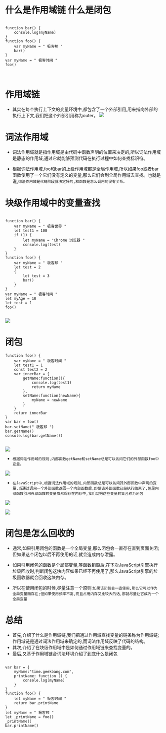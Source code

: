 #  什么是作用域链 什么是闭包

```

function bar() {
    console.log(myName)
}
function foo() {
    var myName = " 极客邦 "
    bar()
}
var myName = " 极客时间 "
foo()



```

# 作用域链
* 其实在每个执行上下文的变量环境中,都包含了一个外部引用,用来指向外部的执行上下文,我们把这个外部引用称为outer。
![](https://raw.githubusercontent.com/1391020381/Front-end-Advancement/%E6%B5%8F%E8%A7%88%E5%99%A8%E5%B7%A5%E4%BD%9C%E5%8E%9F%E7%90%86%E4%B8%8E%E5%AE%9E%E8%B7%B5/note/img/%E5%B8%A6%E6%9C%89%E5%A4%96%E9%83%A8%E5%BC%95%E7%94%A8%E7%9A%84%E8%B0%83%E7%94%A8%E6%A0%88%E7%A4%BA%E6%84%8F%E5%9B%BE.png)

# 词法作用域
* 词法作用域就是指作用域是由代码中函数声明的位置来决定的,所以词法作用域是静态的作用域,通过它就能够预测代码在执行过程中如何查找标识符。


* 根据词法作用域,foo和bar的上级作用域都是全局作用域,所以如果foo或者bar函数使用了一个它们没有定义的变量,那么它们会到全局作用域去查找。也就是说,`词法作用域是代码阶段就决定好的,和函数是怎么调用的没有关系。` 

# 块级作用域中的变量查找

```

function bar() {
    var myName = " 极客世界 "
    let test1 = 100
    if (1) {
        let myName = "Chrome 浏览器 "
        console.log(test)
    }
}
function foo() {
    var myName = " 极客邦 "
    let test = 2
    {
        let test = 3
        bar()
    }
}
var myName = " 极客时间 "
let myAge = 10
let test = 1
foo()


```
![](https://raw.githubusercontent.com/1391020381/Front-end-Advancement/%E6%B5%8F%E8%A7%88%E5%99%A8%E5%B7%A5%E4%BD%9C%E5%8E%9F%E7%90%86%E4%B8%8E%E5%AE%9E%E8%B7%B5/note/img/%E5%9D%97%E7%BA%A7%E4%BD%9C%E7%94%A8%E5%9F%9F%E4%B8%AD%E6%98%AF%E5%A6%82%E4%BD%95%E6%9F%A5%E6%89%BE%E5%8F%98%E9%87%8F%E7%9A%84.png)

# 闭包

```
function foo() {
    var myName = " 极客时间 "
    let test1 = 1
    const test2 = 2
    var innerBar = {
        getName:function(){
            console.log(test1)
            return myName
        },
        setName:function(newName){
            myName = newName
        }
    }
    return innerBar
}
var bar = foo()
bar.setName(" 极客邦 ")
bar.getName()
console.log(bar.getName())


```

![](https://raw.githubusercontent.com/1391020381/Front-end-Advancement/%E6%B5%8F%E8%A7%88%E5%99%A8%E5%B7%A5%E4%BD%9C%E5%8E%9F%E7%90%86%E4%B8%8E%E5%AE%9E%E8%B7%B5/note/img/%E6%89%A7%E8%A1%8C%E5%88%B0%20return%20bar%20%E6%97%B6%E5%80%99%E7%9A%84%E8%B0%83%E7%94%A8%E6%A0%88.png)

* `根据词法作用域的规则,内部函数getName和setName总是可以访问它们的外部函数foo中变量。`

![](https://raw.githubusercontent.com/1391020381/Front-end-Advancement/%E6%B5%8F%E8%A7%88%E5%99%A8%E5%B7%A5%E4%BD%9C%E5%8E%9F%E7%90%86%E4%B8%8E%E5%AE%9E%E8%B7%B5/note/img/%E9%97%AD%E5%8C%85%E7%9A%84%E4%BA%A7%E7%94%9F%E8%BF%87%E7%A8%8B.png)

* `在JavaScript中,根据词法作用域的规则,内部函数总是可以访问其外部函数中声明的变量,当通过调用一个外部函数返回一个内部函数后,即使该外部函数已经执行结束了,但是内部函数引用外部函数的变量依然保存在内存中,我们就把这些变量的集合称为闭包`

![](https://raw.githubusercontent.com/1391020381/Front-end-Advancement/%E6%B5%8F%E8%A7%88%E5%99%A8%E5%B7%A5%E4%BD%9C%E5%8E%9F%E7%90%86%E4%B8%8E%E5%AE%9E%E8%B7%B5/note/img/%E6%89%A7%E8%A1%8C%20bar%20%E6%97%B6%E8%B0%83%E7%94%A8%E6%A0%88%E7%8A%B6%E6%80%81.png)

![](https://raw.githubusercontent.com/1391020381/Front-end-Advancement/%E6%B5%8F%E8%A7%88%E5%99%A8%E5%B7%A5%E4%BD%9C%E5%8E%9F%E7%90%86%E4%B8%8E%E5%AE%9E%E8%B7%B5/note/img/%E5%BC%80%E5%8F%91%E8%80%85%E5%B7%A5%E5%85%B7%E4%B8%AD%E7%9A%84%E9%97%AD%E5%8C%85%E5%B1%95%E7%A4%BA.png)

# 闭包是怎么回收的
* 通常,如果引用闭包的函数是一个全局变量,那么闭包会一直存在直到页面关闭;但如果这个闭包以后不再使用的话,就会造成内存泄露。
* 如果引用闭包的函数是个局部变量,等函数销毁后,在下次JavaScript引擎执行垃圾回收时,判断闭包这块内容如果已经不再使用了,那么JavaScript引擎的垃圾回收器就会回收这块内存。


* 所以在使用闭包的时候,尽量注意一个原则:`如果该闭包会一直使用,那么它可以作为全局变量而存在;但如果使用频率不高,而且占用内存又比较大的话,那就尽量让它成为一个全局变量`

# 总结
* 首先,介绍了什么是作用域链,我们把通过作用域查找变量的链条称为作用域链;作用域链是通过词法作用域来确定的,而词法作用域反映了代码的结构。
* 其次,介绍了在块级作用域中是如何通过作用域链来查找变量的。
* 最后,又基于作用域链合词法环境介绍了到底什么是闭包



```

var bar = {
    myName:"time.geekbang.com",
    printName: function () {
        console.log(myName)
    }    
}
function foo() {
    let myName = " 极客时间 "
    return bar.printName
}
let myName = " 极客邦 "
let _printName = foo()
_printName()
bar.printName()




```